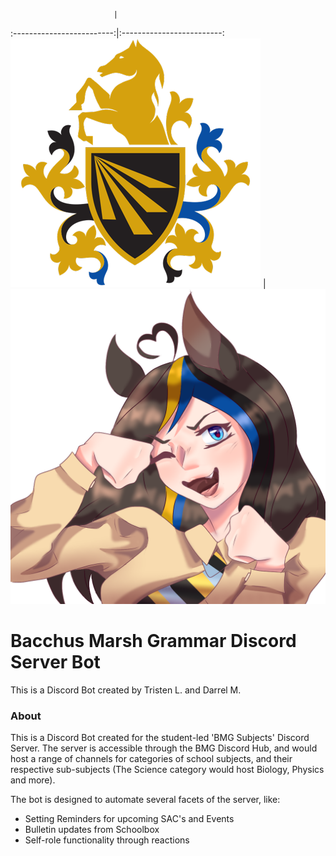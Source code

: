                            |  
:-------------------------:|:-------------------------:
![BMG Logo](bmg-logo.png "BMG Logo") |  ![BMG Bot](bmg-bot.png "BMG Bot")

# Bacchus Marsh Grammar Discord Server Bot
This is a Discord Bot created by Tristen L. and Darrel M.

### About
This is a Discord Bot created for the student-led 'BMG Subjects' Discord Server. The server is accessible through the BMG Discord Hub, and would host a range of channels for categories of school subjects, and their respective sub-subjects (The Science category would host Biology, Physics and more).

The bot is designed to automate several facets of the server, like:
* Setting Reminders for upcoming SAC's and Events
* Bulletin updates from Schoolbox
* Self-role functionality through reactions
